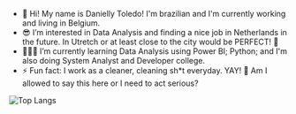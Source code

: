 - 👋 Hi! My name is Danielly Toledo! I'm brazilian and I'm currently working and living in Belgium.
- 😎 I’m interested in Data Analysis and finding a nice job in Netherlands in the future. In Utretch or at least close to the city would be PERFECT! 💙
- 🧑🏻‍💻 I’m currently learning Data Analysis using Power BI; Python; and I'm also doing System Analyst and Developer college.
- ⚡ Fun fact: I work as a cleaner, cleaning sh*t everyday. YAY! 🤢 Am I allowed to say this here or I need to act serious?

![Top Langs](https://github-readme-stats.vercel.app/api/top-langs/?username=daniellytoledo&layout=compact)
<!---
daniellytoledo/daniellytoledo is a ✨ special ✨ repository because its `README.md` (this file) appears on your GitHub profile.
You can click the Preview link to take a look at your changes.
--->

